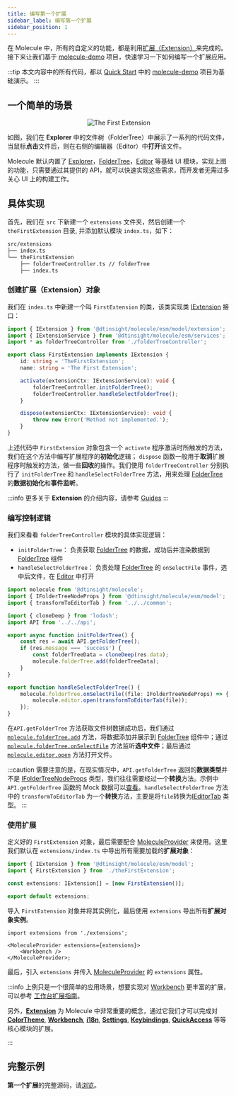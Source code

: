 ```yaml
---
title: 编写第一个扩展
sidebar_label: 编写第一个扩展
sidebar_position: 1
---
```


在 Molecule 中，所有的自定义的功能，都是利用[扩展（Extension）](./guides/extension)来完成的。接下来让我们基于 [molecule-demo][demo-url] 项目，快速学习一下如何编写一个扩展应用。

:::tip
本文内容中的所有代码，都以 [Quick Start](./quick-start) 中的 [molecule-demo](https://github.com/DTStack/molecule-examples/tree/main/packages/molecule-demo) 项目为基础演示。
:::

## 一个简单的场景

<div align="center">
 <img src="/img/the-first-extension.png" alt="The First Extension" />
</div>

如图，我们在 **Explorer** 中的文件树（FolderTree）中展示了一系列的代码文件，当鼠标**点击**文件后，则在右侧的编辑器（Editor）中**打开**该文件。

Molecule 默认内置了 [Explorer](./guides/extend-builtin-ui.md#浏览面板explorer)，[FolderTree][foldertree-url]，[Editor](./guides/extend-workbench#编辑器editor) 等基础 UI 模块，实现上图的功能，只需要通过其提供的 API，就可以快速实现这些需求，而开发者无需过多关心 UI 上的构建工作。

## 具体实现

首先，我们在 `src` 下新建一个 `extensions` 文件夹，然后创建一个 `theFirstExtension` 目录, 并添加默认模块 `index.ts`，如下：

```bash
src/extensions
├── index.ts
└── theFirstExtension
    ├── folderTreeController.ts // folderTree
    ├── index.ts
```

### 创建扩展（Extension）对象

我们在 `index.ts` 中新建一个叫 `FirstExtension` 的类，该类实现类 [IExtension](./api/interfaces/molecule.models.IExtension) 接口：

```ts title="src/extensions/theFirstExtension/index.ts"
import { IExtension } from '@dtinsight/molecule/esm/model/extension';
import { IExtensionService } from '@dtinsight/molecule/esm/services';
import * as folderTreeController from './folderTreeController';

export class FirstExtension implements IExtension {
    id: string = 'TheFirstExtension';
    name: string = 'The First Extension';

    activate(extensionCtx: IExtensionService): void {
        folderTreeController.initFolderTree();
        folderTreeController.handleSelectFolderTree();
    }

    dispose(extensionCtx: IExtensionService): void {
        throw new Error('Method not implemented.');
    }
}
```

上述代码中 `FirstExtension` 对象包含一个 `activate` 程序激活时所触发的方法，我们在这个方法中编写扩展程序的**初始化**逻辑； `dispose` 函数一般用于**取消**扩展程序时触发的方法，做一些**回收**的操作。我们使用 `folderTreeController` 分别执行了 `initFolderTree` 和 `handleSelectFolderTree` 方法，用来处理 [FolderTree][foldertree-url] 的**数据初始化**和**事件监听**。

:::info
更多关于 **Extension** 的介绍内容，请参考 [Guides](./guides/extension.md)
:::

### 编写控制逻辑

我们来看看 `folderTreeController` 模块的具体实现逻辑：

-   `initFolderTree`： 负责获取 [FolderTree][foldertree-url] 的数据，成功后并渲染数据到 [FolderTree][foldertree-url] 组件
-   `handleSelectFolderTree`： 负责处理 [FolderTree][foldertree-url] 的 `onSelectFile` 事件，选中后文件，在 [Editor](/docs/guides/extend-workbench#编辑器editor) 中打开

```ts title="/src/extensions/theFirstExtension/folderTreeController.ts"
import molecule from '@dtinsight/molecule';
import { IFolderTreeNodeProps } from '@dtinsight/molecule/esm/model';
import { transformToEditorTab } from '../../common';

import { cloneDeep } from 'lodash';
import API from '../../api';

export async function initFolderTree() {
    const res = await API.getFolderTree();
    if (res.message === 'success') {
        const folderTreeData = cloneDeep(res.data);
        molecule.folderTree.add(folderTreeData);
    }
}

export function handleSelectFolderTree() {
    molecule.folderTree.onSelectFile((file: IFolderTreeNodeProps) => {
        molecule.editor.open(transformToEditorTab(file));
    });
}
```

在`API.getFolderTree` 方法获取文件树数据成功后，我们通过 [`molecule.folderTree.add`](./api/classes/molecule.FolderTreeService#add) 方法，将数据添加并展示到 [FolderTree](./api/classes/molecule.FolderTreeService) 组件中；通过 [`molecule.folderTree.onSelectFile`](./api/classes/molecule.FolderTreeService#onselectfile) 方法监听**选中文件**；最后通过 [`molecule.editor.open`](./api/interfaces/molecule.IEditorService#open) 方法打开文件。

:::caution
需要注意的是，在现实情况中，`API.getFolderTree` 返回的**数据类型**并不是 [IFolderTreeNodeProps](./api/interfaces/molecule.IFolderTreeNodeProps) 类型，我们往往需要经过一个**转换**方法。示例中 `API.getFolderTree` 函数的 Mock 数据可以[查看](https://github.com/DTStack/molecule-examples/blob/main/packages/molecule-demo/public/mock/folderTree.json)。`handleSelectFolderTree` 方法中的 `transformToEditorTab` 为一个**转换**方法，主要是将`file`转换为[IEditorTab](./api/interfaces/molecule.models.IEditorTab) 类型。
:::

### 使用扩展

定义好的 `FirstExtension` 对象，最后需要配合 [MoleculeProvider][provider-url] 来使用。这里我们默认在 `extensions/index.ts` 中导出所有需要加载的**扩展对象**：

```ts title="/src/extensions/index.ts"
import { IExtension } from '@dtinsight/molecule/esm/model';
import { FirstExtension } from './theFirstExtension';

const extensions: IExtension[] = [new FirstExtension()];

export default extensions;
```

导入 `FirstExtension` 对象并将其实例化，最后使用 `extensions` 导出所有**扩展对象实例**。

```tsx title="/src/app.tsx"
import extensions from './extensions';

<MoleculeProvider extensions={extensions}>
    <Workbench />
</MoleculeProvider>;
```

最后，引入 `extensions` 并传入 [MoleculeProvider][provider-url] 的 `extensions` 属性。

:::info
上例只是一个很简单的应用场景，想要实现对 [Workbench](/guides/extend-workbench.md) 更丰富的扩展，可以参考 [工作台扩展指南](./guides/extend-workbench.md)。

另外，[**Extension**](./guides/extension.md) 为 Molecule 中非常重要的概念，通过它我们才可以完成对 [**ColorTheme**](./guides/extend-color-theme.md), [**Workbench**](guides/extend-workbench.md), [**i18n**](./guides/extend-locales.md),
[**Settings**](./guides/extend-settings.md), [**Keybindings**](./guides/extend-keybinding.md), [**QuickAccess**](./guides/extend-quick-access.md) 等等核心模块的扩展。

:::

## 完整示例

**第一个扩展**的完整源码，请[浏览][demo-url]。

[demo-url]: https://github.com/DTStack/molecule-examples/tree/main/packages/molecule-demo/src/extensions/theFirstExtension
[foldertree-url]: ./guides/extend-builtin-ui#文件树foldertree
[provider-url]: /docs/api/classes/MoleculeProvider
